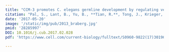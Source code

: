 ```yaml
---
title: "CCM-3 promotes C. elegans germline development by regulating vesicle trafficking cytokinesis and polarity."
citation: "Pal, S., Lant, B., Yu, B., **Tian, R.**, Tong, J., Krieger, J. R., ... & Derry, W. B.  *Current Biology*. 2017."
date: '2017-05-20'
image: '/static/img/pub/2013_braberg.jpg'
pmid: '28285997'
DOI: 10.1016/j.cub.2017.02.028
pdf: 'https://www.cell.com/current-biology/fulltext/S0960-9822(17)30196-3?_returnURL=https%3A%2F%2Flinkinghub.elsevier.com%2Fretrieve%2Fpii%2FS0960982217301963%3Fshowall%3Dtrue#'

---
```

